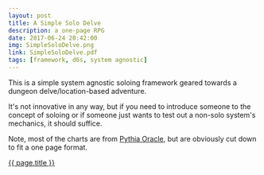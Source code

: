 ```yaml
---
layout: post
title: A Simple Solo Delve
description: a one-page RPG
date: 2017-06-24 20:42:00
img: SimpleSoloDelve.png
link: SimpleSoloDelve.pdf
tags: [framework, d6s, system agnostic]
---
```


This is a simple system agnostic soloing framework geared towards a dungeon delve/location-based adventure.

It's not innovative in any way, but if you need to introduce someone to the concept of soloing or if someone just wants to test out a non-solo system's mechanics, it should suffice.

Note, most of the charts are from <a href="https://github.com/exposit/pythia-oracle/blob/master/HELP.md">Pythia Oracle</a>, but are obviously cut down to fit a one page format.

<div class="img_row">
	<a href="{{ site.baseurl }}/pdf/{{ page.link }}"><img class="col three" src="{{ site.baseurl }}/img/{{ page.img}}" alt="" title="{{ page.title }}"/></a>
</div>
<div class="col three caption">
	<a href="{{ site.baseurl }}/pdf/{{ page.link }}">{{ page.title }}</a>
</div>
